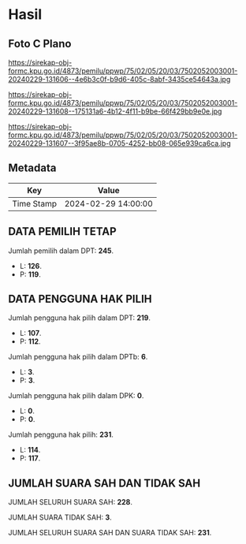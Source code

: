 # Hasil

## Foto C Plano

https://sirekap-obj-formc.kpu.go.id/4873/pemilu/ppwp/75/02/05/20/03/7502052003001-20240229-131606--4e6b3c0f-b9d6-405c-8abf-3435ce54643a.jpg

https://sirekap-obj-formc.kpu.go.id/4873/pemilu/ppwp/75/02/05/20/03/7502052003001-20240229-131608--175131a6-4b12-4f11-b9be-66f429bb9e0e.jpg

https://sirekap-obj-formc.kpu.go.id/4873/pemilu/ppwp/75/02/05/20/03/7502052003001-20240229-131607--3f95ae8b-0705-4252-bb08-065e939ca6ca.jpg


## Metadata

| Key        | Value               |
| ---------- | ------------------- |
| Time Stamp | 2024-02-29 14:00:00 |


## DATA PEMILIH TETAP

Jumlah pemilih dalam DPT: **245**.
 * L: **126**.
 * P: **119**.

## DATA PENGGUNA HAK PILIH

Jumlah pengguna hak pilih dalam DPT: **219**.
 * L: **107**.
 * P: **112**.

Jumlah pengguna hak pilih dalam DPTb: **6**.
 * L: **3**.
 * P: **3**.

Jumlah pengguna hak pilih dalam DPK: **0**.
 * L: **0**.
 * P: **0**.

Jumlah pengguna hak pilih: **231**.
 * L: **114**.
 * P: **117**.

## JUMLAH SUARA SAH DAN TIDAK SAH

JUMLAH SELURUH SUARA SAH: **228**.

JUMLAH SUARA TIDAK SAH: **3**.

JUMLAH SELURUH SUARA SAH DAN SUARA TIDAK SAH: **231**.



